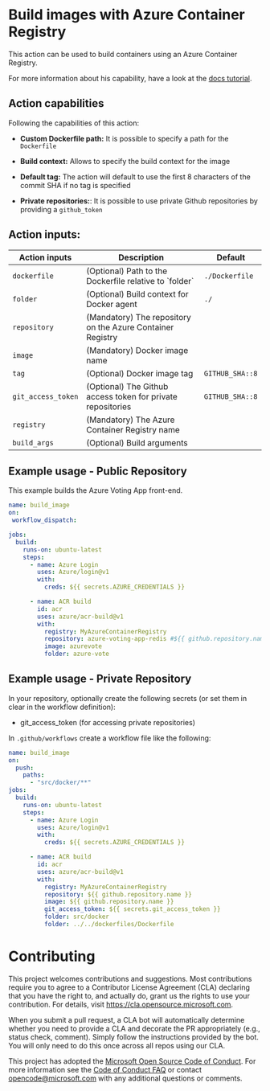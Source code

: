 # Build images with Azure Container Registry

This action can be used to build containers using an Azure Container Registry.

For more information about his capability, have a look at the [docs tutorial](https://docs.microsoft.com/en-us/azure/container-registry/container-registry-tutorial-quick-task).

## Action capabilities

Following the capabilities of this action:

- **Custom Dockerfile path:** It is possible to specify a path for the `Dockerfile`

- **Build context:** Allows to specify the build context for the image

- **Default tag:** The action will default to use the first 8 characters of the commit SHA if no tag is specified

- **Private repositories:**: It is possible to use private Github repositories by providing a `github_token`

## Action inputs:

<table>
  <thead>
    <tr>
      <th>Action inputs</th>
      <th>Description</th>
      <th>Default</th>
    </tr>
  </thead>

  <tr>
    <td><code>dockerfile</code><br/></td>
    <td>(Optional) Path to the Dockerfile relative to `folder`</td>
    <td><code>./Dockerfile</code></td>
  </tr>

  <tr>
    <td><code>folder</code><br/></td>
    <td>(Optional) Build context for Docker agent</td>
    <td><code>./</code></td>
  </tr>

  <tr>
    <td><code>repository</code><br/></td>
    <td>(Mandatory) The repository on the Azure Container Registry</td>
    <td></td>
  </tr>

  <tr>
    <td><code>image</code><br/></td>
    <td>(Mandatory) Docker image name</td>
    <td></td>
  </tr>

  <tr>
    <td><code>tag</code><br/></td>
    <td>(Optional) Docker image tag</td>
    <td><code>GITHUB_SHA::8</code></td>
  </tr>

  <tr>
    <td><code>git_access_token</code><br/></td>
    <td>(Optional) The Github access token for private repositories</td>
    <td><code>GITHUB_SHA::8</code></td>
  </tr>

  <tr>
    <td><code>registry</code><br/></td>
    <td>(Mandatory) The Azure Container Registry name</td>
    <td></td>
  </tr>

  <tr>
    <td><code>build_args</code><br/></td>
    <td>(Optional) Build arguments </td>
    <td></td>
  </tr>

</table>

## Example usage - Public Repository

This example builds the Azure Voting App front-end.

```yaml
name: build_image
on:
 workflow_dispatch:

jobs:
  build:
    runs-on: ubuntu-latest
    steps:
      - name: Azure Login
        uses: Azure/login@v1
        with:
          creds: ${{ secrets.AZURE_CREDENTIALS }}

      - name: ACR build
        id: acr
        uses: azure/acr-build@v1
        with:
          registry: MyAzureContainerRegistry
          repository: azure-voting-app-redis #${{ github.repository.name }}
          image: azurevote
          folder: azure-vote
```

## Example usage - Private Repository

In your repository, optionally create the following secrets (or set them in clear in the workflow definition):
- git_access_token (for accessing private repositories)

In `.github/workflows` create a workflow file like the following:

```yaml
name: build_image
on:
  push:
    paths:
      - "src/docker/**"
jobs:
  build:
    runs-on: ubuntu-latest
    steps:
      - name: Azure Login
        uses: Azure/login@v1
        with:
          creds: ${{ secrets.AZURE_CREDENTIALS }}

      - name: ACR build
        id: acr
        uses: azure/acr-build@v1
        with:
          registry: MyAzureContainerRegistry
          repository: ${{ github.repository.name }}
          image: ${{ github.repository.name }}
          git_access_token: ${{ secrets.git_access_token }}
          folder: src/docker
          folder: ../../dockerfiles/Dockerfile
```

# Contributing

This project welcomes contributions and suggestions.  Most contributions require you to agree to a
Contributor License Agreement (CLA) declaring that you have the right to, and actually do, grant us
the rights to use your contribution. For details, visit https://cla.opensource.microsoft.com.

When you submit a pull request, a CLA bot will automatically determine whether you need to provide
a CLA and decorate the PR appropriately (e.g., status check, comment). Simply follow the instructions
provided by the bot. You will only need to do this once across all repos using our CLA.

This project has adopted the [Microsoft Open Source Code of Conduct](https://opensource.microsoft.com/codeofconduct/).
For more information see the [Code of Conduct FAQ](https://opensource.microsoft.com/codeofconduct/faq/) or
contact [opencode@microsoft.com](mailto:opencode@microsoft.com) with any additional questions or comments.
